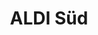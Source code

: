 ---
title: "ALDI Süd"
url: /muelheim-an-der-ruhr/aldi-sued-hans-boeckler-platz/
shop: Supermarkt
---